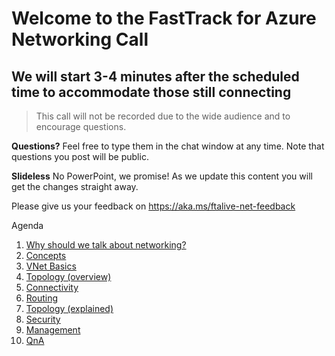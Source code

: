 # Welcome to the FastTrack for Azure Networking Call
## We will start 3-4 minutes after the scheduled time to accommodate those still connecting

> This call will not be recorded due to the wide audience and to encourage questions.

**Questions?** Feel free to type them in the chat window at any time. Note that questions you post will be public. 

**Slideless** No PowerPoint, we promise! As we update this content you will get the changes straight away.

Please give us your feedback on https://aka.ms/ftalive-net-feedback

Agenda
1. [Why should we talk about networking?](./why.md)
1. [Concepts](./concepts.md)
1. [VNet Basics](./basics.md)
1. [Topology (overview)](./topology-overview.md)
1. [Connectivity](./connectivity.md)
1. [Routing](./routing.md)
1. [Topology (explained)](./topology.md)
1. [Security](./security.md)
1. [Management](./mgmt.md)
1. [QnA](./faq.md)

